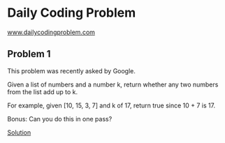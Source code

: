 # Daily Coding Problem
www.dailycodingproblem.com


## Problem 1
This problem was recently asked by Google.

Given a list of numbers and a number k, return whether any two numbers from the list add up to k.

For example, given [10, 15, 3, 7] and k of 17, return true since 10 + 7 is 17.

Bonus: Can you do this in one pass?

[Solution](https://github.com/lordcj/Daily_Coding_Problem/blob/master/Problem1.cpp)

